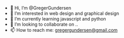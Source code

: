 - 👋 Hi, I’m @GregerGundersen
- 👀 I’m interested in web design and graphical design
- 🌱 I’m currently learning javascript and python
- 💞️ I’m looking to collaborate on ..
- 📫 How to reach me: gregergundersen@gmail.com

<!---
GregerGundersen/GregerGundersen is a ✨ special ✨ repository because its `README.md` (this file) appears on your GitHub profile.
You can click the Preview link to take a look at your changes.
--->
